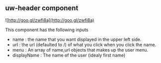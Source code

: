 ## uw-header component

![http://goo.gl/zwfi8a](http://goo.gl/zwfi8a)

This component has the following inputs
+ name : the name that you want displayed in the upper left side.
+ url : the url (defaulted to /) of what you click when you click the name.
+ menu : An array of name,url objects that makes up the user menu.
+ displayName : The name of the user (idealy first name)
